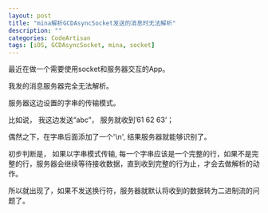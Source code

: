 ```yaml
---
layout: post
title: "mina解析GCDAsyncSocket发送的消息时无法解析"
description: ""
categories: CodeArtisan
tags: [iOS, GCDAsyncSocket, mina, socket]
---
```


最近在做一个需要使用socket和服务器交互的App。  

我发的消息服务器完全无法解析。  

服务器这边设置的字串的传输模式。  

比如说， 我这边发送“abc”， 服务就收到’61 62 63‘；  

偶然之下，在字串后面添加了一个'\n', 结果服务器就能够识别了。

初步判断是， 如果以字串模式传输, 每一个字串应该是一个完整的行，如果不是完整的行，服务器会继续等待接收数据，直到收到完整的行为止，才会去做解析的动作。  

所以就出现了，如果不发送换行符，服务器就默认将收到的数据转为二进制流的问题了。  